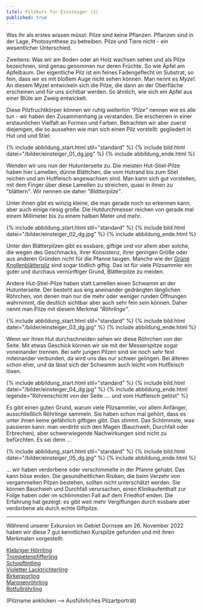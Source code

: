 ```yaml
---
titel: Pilzkurs für Einsteiger (1)
published: true
---
```

Was Ihr als erstes wissen müsst: Pilze sind keine Pflanzen. Pflanzen sind in der Lage, Photosynthese zu betreiben. Pilze und Tiere nicht - ein wesentlicher Unterschied.

Zweitens: Was wir am Boden oder an Holz wachsen sehen und als Pilze bezeichnen, sind genau genommen nur deren Früchte. So wie Äpfel am Apfelbaum. Der eigentliche Pilz ist ein feines Fadengeflecht im Substrat, so fein, dass wir es mit bloßem Auge nicht sehen können. Man nennt es *Myzel*. An diesem  Myzel entwickeln sich die Pilze, die dann an der Oberfläche erscheinen und für uns sichtbar werden. So ähnlich, wie sich ein Apfel aus einer Blüte  am Zweig entwickelt.

Diese Pilzfruchtkörper können wir ruhig weiterhin *"Pilze"* nennen wie es alle tun - wir haben den Zusammenhang ja verstanden. Sie erscheinen in einer erstaunlichen Vielfalt an Formen und Farben. Betrachten wir aber zuerst diejenigen, die so aussehen wie man sich einen Pilz vorstellt: gegliedert in Hut und und Stiel:

{% include abbildung_start.html stil="standard" %}
{% include bild.html datei="/bilder/einsteiger_01_dg.jpg" %}
{% include abbildung_ende.html %}

Wenden wir uns nun der Hutunterseite zu. Die meisten Hut-Stiel-Pilze haben hier Lamellen, dünne Blättchen, die vom Hutrand bis zum Stiel reichen und am Hutfleisch angewachsen sind. Man kann sich gut vorstellen, mit dem Finger über diese Lamellen zu streichen, quasi in ihnen zu "blättern". Wir nennen sie daher *"Blätterpilze"*.

Unter ihnen gibt es winzig kleine, die man gerade noch so erkennen kann, aber auch einige riesig große. Die Hutdurchmesser reichen von gerade mal einem Millimeter bis zu einem halben Meter und mehr.

{% include abbildung_start.html stil="standard" %}
{% include bild.html datei="/bilder/einsteiger_02_dg.jpg" %}
{% include abbildung_ende.html %}

Unter den Blätterpilzen gibt es essbare, giftige und vor allem aber solche, die wegen des Geschmacks, ihrer Konsistenz, ihrer geringen Größe oder aus anderen Gründen nicht für die Pfanne taugen. Manche wie der [Grüne Knollenblätterpilz](/pilze/amanita-phalloides-grüner-knollenblätterpilz) sind sogar tödlich giftig. Das ist für viele Pilzsammler ein guter und durchaus vernünftiger Grund, Blätterpilze zu meiden.

Andere Hut-Stiel-Pilze haben statt Lamellen einen Schwamm an der Hutunterseite. Der besteht aus eng aneinander gedrängten länglichen Röhrchen, von denen man nur die mehr oder weniger runden Öffnungen wahrnimmt, die deutlich sichtbar aber auch sehr fein sein können. Daher nennt man Pilze mit diesem Merkmal *"Röhrlinge"*.

{% include abbildung_start.html stil="standard" %}
{% include bild.html datei="/bilder/einsteiger_03_dg.jpg" %}
{% include abbildung_ende.html %}

Wenn wir ihren Hut durchschneiden sehen wir diese Röhrchen von der Seite. Mit etwas Geschick können wir sie mit der Messerspitze sogar voneinander trennen. Bei sehr jungen Pilzen sind sie noch sehr fest miteinander verbunden, da wird uns das nur schwer gelingen. Bei älteren schon eher, und da lässt sich der Schwamm auch leicht vom Hutfleisch lösen.

{% include abbildung_start.html stil="standard" %}
{% include bild.html datei="/bilder/einsteiger_04_dg.jpg" %}
{% include abbildung_ende.html legende="Röhrenschicht von der Seite .... und vom Hutfleisch gelöst" %}

Es gibt einen guten Grund, warum viele Pilzsammler, vor allem Anfänger, ausschließlich Röhrlinge sammeln. Sie haben schon mal gehört, dass es unter ihnen keine gefährlich giftigen gibt. Das stimmt. Das Schlimmste, was passieren kann: man verdirbt sich den Magen (Bauchweh, Durchfall oder Erbrechen), aber schwerwiegende Nachwirkungen sind nicht zu befürchten. Es sei denn ...

{% include abbildung_start.html stil="standard" %}
{% include bild.html datei="/bilder/einsteiger_05_dg.jpg" %}
{% include abbildung_ende.html %}

... wir haben verdorbene oder verschimmelte in der Pfanne gehabt. Das kann böse enden. Die gesundheitlichen Risiken, die beim Verzehr von vergammelten Pilzen bestehen, sollten nicht unterschätzt werden. Sie können Bauchweh und Durchfall verursachen, einen Klinikaufenthalt zur Folge haben oder im schlimmsten Fall auf dem Friedhof enden. Die Erfahrung hat gezeigt: es gibt weit mehr Vergiftungen durch essbare aber verdorbene als durch echte Giftpilze.

- - -

Während unserer Exkursion im Gebiet Dornsee am 26. November 2022 haben wir diese 7 gut kenntlichen Kurspilze gefunden und mit ihren Merkmalen vorgestellt:

[Klebriger Hörnling](/pilze/calocera-viscosa-klebriger-hörnling)\
[Trompetenpfifferling](/pilze/cantharellus-tubaeformis-trompetenpfifferling)\
[Schopftintling](/pilze/coprinus-comatus-schopftintling)\
[Violetter Lacktrichterling](/pilze/laccaria-amethystina-violetter-lacktrichterling)\
[Birkenporling](/pilze/piptoporus-betulinus-birkenporling)\
[Maronenröhrling](/pilze/xerocomus-badius-maronenröhrling)\
[Rotfußröhrling](/pilze/xerocomus-chrysenteron-gemeiner-rotfußröhrling)

(Pilzname anklicken --> Ausführliches Pilzartporträt)